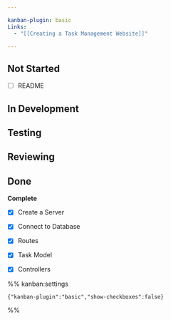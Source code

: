 ```yaml
---

kanban-plugin: basic
Links:
  - "[[Creating a Task Management Website]]"

---
```


## Not Started

- [ ] README


## In Development



## Testing



## Reviewing



## Done

**Complete**
- [x] Create a Server
- [x] Connect to Database
- [x] Routes
- [x] Task Model
- [x] Controllers




%% kanban:settings
```
{"kanban-plugin":"basic","show-checkboxes":false}
```
%%
